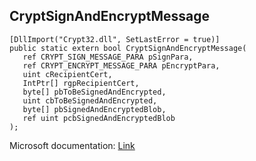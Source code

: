 ## CryptSignAndEncryptMessage

```
[DllImport("Crypt32.dll", SetLastError = true)]
public static extern bool CryptSignAndEncryptMessage(
   ref CRYPT_SIGN_MESSAGE_PARA pSignPara,
   ref CRYPT_ENCRYPT_MESSAGE_PARA pEncryptPara,
   uint cRecipientCert,
   IntPtr[] rgpRecipientCert,
   byte[] pbToBeSignedAndEncrypted,
   uint cbToBeSignedAndEncrypted,
   byte[] pbSignedAndEncryptedBlob,
   ref uint pcbSignedAndEncryptedBlob
);
```

Microsoft documentation: [Link](https://docs.microsoft.com/en-us/windows/win32/api/wincrypt/nf-wincrypt-cryptsignandencryptmessage)
